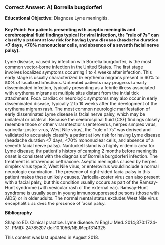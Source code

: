
### Correct Answer: A) Borrelia burgdorferi 

**Educational Objective:** Diagnose Lyme meningitis.

#### **Key Point:** For patients presenting with aseptic meningitis and cerebrospinal fluid findings typical for viral infection, the “rule of 7s” can classify a patient at low risk for having Lyme disease (headache duration &lt;7 days, &lt;70% mononuclear cells, and absence of a seventh facial nerve palsy).

Lyme disease, caused by infection with Borrelia burgdorferi, is the most common vector-borne infection in the United States. The first stage involves localized symptoms occurring 1 to 4 weeks after infection. This early stage is usually characterized by erythema migrans present in 60% to 80% of localized infections. Untreated patients may progress to early disseminated infection, typically presenting as a febrile illness associated with erythema migrans at multiple sites distant from the initial tick attachment. Focal cardiac or neurologic symptoms may also occur in early disseminated disease, typically 2 to 10 weeks after the development of the erythema migrans rash. The most common neurologic manifestation of early disseminated Lyme disease is facial nerve palsy, which may be unilateral or bilateral. Because the cerebrospinal fluid (CSF) findings closely resemble those of other viral infections (enterovirus, herpes simplex virus, varicella-zoster virus, West Nile virus), the “rule of 7s” was derived and validated to accurately classify a patient at low risk for having Lyme disease (headache duration <7 days, <70% mononuclear cells, and absence of a seventh facial nerve palsy). Nantucket Island is a highly endemic area for Lyme disease; the patient's history of camping 2 months before meningitis onset is consistent with the diagnosis of Borrelia burgdorferi infection. The treatment is intravenous ceftriaxone.
Aseptic meningitis caused by herpes simplex virus type 2, West Nile virus, or enterovirus would include a normal neurologic examination. The presence of right-sided facial palsy in this patient makes these unlikely causes.
Varicella-zoster virus can also present with a facial palsy, but this condition usually occurs as part of the Ramsay-Hunt syndrome (with vesicular rash of the external ear). Ramsay-Hunt syndrome is usually seen in young immunosuppressed persons (those with AIDS) or in older adults.
The normal mental status excludes West Nile virus encephalitis as does the presence of facial palsy.

**Bibliography**

Shapiro ED. Clinical practice. Lyme disease. N Engl J Med. 2014;370:1724-31. PMID: 24785207 doi:10.1056/NEJMcp1314325

This content was last updated in August 2018.